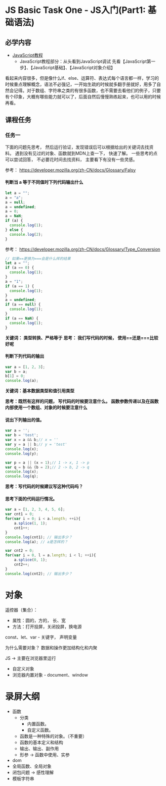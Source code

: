 # JS Basic Task One - JS入门(Part1: 基础语法)

## 必学内容

+ [JavaScript教程](https://developer.mozilla.org/zh-CN/docs/Learn/JavaScript/First_steps)
    + JavaScript教程部分：从头看到JavaScript调试
先看【JavaScript第一步】、【JavaScript基础】、【JavaScript对象介绍】

看起来内容很多，但是像什么if、else、运算符、表达式每个语言都一样，学习的时候重点理解概念，语法不必强记，一开始生疏的时候就多翻手册就好，用多了自然会记得。对于数组、字符串之类的有很多函数，也不需要去看他们的例子，只要有个印象，大概有哪些能力就可以了，后面自然后慢慢熟练起来，也可以用的时候再看。

## 课程任务

### 任务一
下面的问题先思考， 然后运行验证，发现错误后可以根据给出的关键词去找资料。
遇到没有见过的对象、函数就到MDN上查一下， 快速了解。
一些思考的点可以尝试回答， 不必要花时间去找资料， 主要看下有没有一些灵感。

参考： https://developer.mozilla.org/zh-CN/docs/Glossary/Falsy
#### 判断当 a 等于不同值时下列代码输出什么

```javascript
let a = "";
a = "a";
a = null;
a = undefined;
a = 0;
a = NaN;
if (a) {
  console.log(1);
} else {
  console.log(2);
}
```
参考： https://developer.mozilla.org/zh-CN/docs/Glossary/Type_Conversion

```javascript
// 如果==更换为===会是什么样的结果
let a = "";
if (a == 0) {
  console.log(1);
}
a = "1";
if (a == 1) {
  console.log(1);
}
a = undefined;
if (a == null) {
  console.log(1);
}
if (a == NaN) {
  console.log(1);
}
```

**关键词： 类型转换、严格等于**
**思考： 我们写代码的时候， 使用==还是===比较好呢**

#### 判断下列代码的输出

```javascript
var a = [1, 2, 3];
var b = a;
b[1] = 0;
console.log(a);
```

**关键词：基本数据类型和值引用类型**

**思考：既然有这样的问题， 写代码的时候要注意什么。 函数参数传递以及在函数内部使用一个数组、对象的时候要注意什么** 

#### 说出下列输出的值。
````javascript
var a = '';
var b = 'test';
var x = a && b;// x = ''
var y = a || b;// y = 'test'
console.log(x);
console.log(y);

var p = a || (x = 1);// 1 -> x, 1 -> p
var q = b && (b = 2);// 2 -> b, 2 -> q
console.log(x);
console.log(q);
````

**思考：写代码的时候建议写这种代码吗？**

#### 思考下面的代码运行情况。
```javascript
var a = [1, 2, 3, 4, 5, 6];
var cnt1 = 0;
for(var i = 0; i < a.length; ++i){
    a.splice(1, 1);
    cnt1++;
}
console.log(cnt1); // 输出多少？
console.log(a); // a是怎样的？

var cnt2 = 0;
for(var i = 0, l = a.length; i < l; ++i){
    a.splice(0, 1);
    cnt2++;
}
console.log(cnt2); // 输出多少？
```

# 对象
遥控器（集合）：
- 属性：圆的，方的， 长、宽
- 方法：打开投屏，关闭投屏，换电源

const、let、var - 关键字， 声明变量

为什么需要对象？
数据和操作更加结构化和内聚


JS -> 主要在浏览器里运行
* 自定义对象
* 浏览器内置对象 - document、window

# 录屏大纲
* 函数
  * 分类
    * 内置函数。
    * 自定义函数。
  * 函数是一种特殊的对象。（不重要）
  * 函数的基本定义和结构
  * 输出、输出、副作用
  * 形参 -> 函数中使用、实参
* dom
* 全局函数、全局对象
* 闭包问题 -> 感性理解
* 模板字符串